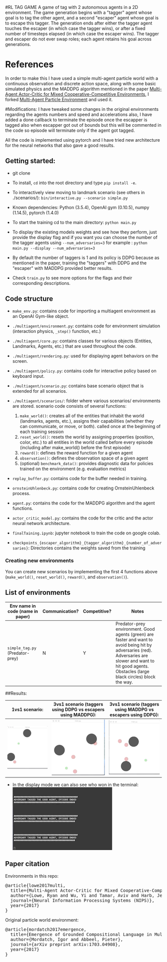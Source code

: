 #RL TAG GAME
A game of tag with 2 autonomous agents in a 2D environment. The game generation begins with a "tagger" agent whose goal is to tag the other agent, and a second "escaper" agent whose goal is to escape this tagger. The generation ends after either the tagger agent touches the escaper (in which case the tagger wins), or after a fixed number of timesteps elapsed (in which case the escaper wins). 
The tagger and escaper do not ever swap roles; each agent retains his goal across generations.

# References
In order to make this I have used a simple multi-agent particle world with a continuous observation and discrete action space, along with some basic simulated physics and the MADDPG 
algorithm mentioned in the paper [Multi-Agent Actor-Critic for Mixed Cooperative-Competitive Environments](https://arxiv.org/pdf/1706.02275.pdf), 
I forked  [Multi-Agent Particle Environment](https://github.com/openai/multiagent-particle-envs) and used it.

#Modifications:
I have tweaked some changes in the original environments regarding the agents numbers and speed and accelerations also, 
I have added a done callback to terminate the episode once the escapper is tagged also when escapper got out of bounds but this will be commented 
in the code so episode will terminate only if the agent got tagged.

All the code is implemented using pytorch and I have tried new architecture for the neural networks that 
also gave a good results.

## Getting started:

- git clone 

- To install, `cd` into the root directory and type `pip install -e`.

- To interactively view moving to landmark scenario (see others in ./scenarios/):
`bin/interactive.py --scenario simple.py`

- Known dependencies: Python (3.5.4), OpenAI gym (0.10.5), numpy (1.14.5), pytorch (1.4.0)

- To start the training cd to the main directory:
   `python main.py`
   
- To display the existing models weights and see how they perform, just provide the display flag and if you want you can choose the number of the tagger agents using `--num_adversaries=3` for example :
    `python main.py --display --num_adversaries=3`
- By default the number of taggers is 1 and its policy is DDPG because as mentioned in the paper, 
training the "taggers" with DDPG and the "escaper" with MADDPG provided better results.
- Check `train.py` to see more options for the flags and their corresponding descriptions.

## Code structure

- `make_env.py`: contains code for importing a multiagent environment as an OpenAI Gym-like object.

- `./multiagent/environment.py`: contains code for environment simulation (interaction physics, `_step()` function, etc.)

- `./multiagent/core.py`: contains classes for various objects (Entities, Landmarks, Agents, etc.) that are used throughout the code.

- `./multiagent/rendering.py`: used for displaying agent behaviors on the screen.

- `./multiagent/policy.py`: contains code for interactive policy based on keyboard input.

- `./multiagent/scenario.py`: contains base scenario object that is extended for all scenarios.

- `./multiagent/scenarios/`: folder where various scenarios/ environments are stored. scenario code consists of several functions:
    1) `make_world()`: creates all of the entities that inhabit the world (landmarks, agents, etc.), assigns their capabilities (whether they can communicate, or move, or both).
     called once at the beginning of each training session
    2) `reset_world()`: resets the world by assigning properties (position, color, etc.) to all entities in the world
    called before every episode (including after make_world() before the first episode)
    3) `reward()`: defines the reward function for a given agent
    4) `observation()`: defines the observation space of a given agent
    5) (optional) `benchmark_data()`: provides diagnostic data for policies trained on the environment (e.g. evaluation metrics)
    
- `replay_buffer.py`: contains code for the buffer needed in training.
- `ornsteinUhlenbeck.py`: contains code for creating OrnsteinUhlenbeck process.
- `agent.py`: contains the code for the MADDPG algorithm and the agent functions.
- `actor_critic_model.py`: contains the code for the critic and the actor neural network architecture.
- `finalTaining.ipynb`: jupyter notebook to train the code on google colab.
- `checkpoints_{escaper_algorithm}_{tagger_algorithm}_{number_of_adversaries}`: Directories contains the weights saved from 
the training 




### Creating new environments

You can create new scenarios by implementing the first 4 functions above (`make_world()`, `reset_world()`, `reward()`, and `observation()`).

## List of environments


| Env name in code (name in paper) |  Communication? | Competitive? | Notes |
| --- | --- | --- | --- |
| `simple_tag.py` (Predator-prey) | N | Y | Predator-prey environment. Good agents (green) are faster and want to avoid being hit by adversaries (red). Adversaries are slower and want to hit good agents. Obstacles (large black circles) block the way. |

##Results:

| 1vs1 scenario:                       |  3vs1 scenario (taggers using DDPG vs escapers using MADDPG):   |  3vs1 scenario (taggers using MADDPG vs escapers using DDPG): 
:-------------------------:|:-------------------------:|:-------------------------: 
    ![1vs1](oneVSone.gif)      |    ![3vs1](3vs1DDPG.gif)  |   ![3vs1](3vs1MADDPG.gif)


- In the display mode we can also see who won in the terminal:
![ResultsOfwinning](ResultsText.gif)


## Paper citation


Environments in this repo:
<pre>
@article{lowe2017multi,
  title={Multi-Agent Actor-Critic for Mixed Cooperative-Competitive Environments},
  author={Lowe, Ryan and Wu, Yi and Tamar, Aviv and Harb, Jean and Abbeel, Pieter and Mordatch, Igor},
  journal={Neural Information Processing Systems (NIPS)},
  year={2017}
}
</pre>

Original particle world environment:
<pre>
@article{mordatch2017emergence,
  title={Emergence of Grounded Compositional Language in Multi-Agent Populations},
  author={Mordatch, Igor and Abbeel, Pieter},
  journal={arXiv preprint arXiv:1703.04908},
  year={2017}
}
</pre>
